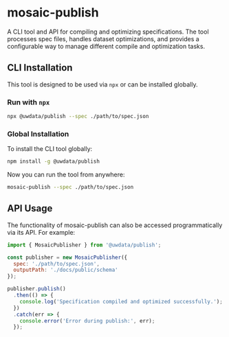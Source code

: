 # mosaic-publish

A CLI tool and API for compiling and optimizing specifications. The tool processes spec files, handles dataset optimizations, and provides a configurable way to manage different compile and optimization tasks.

## CLI Installation

This tool is designed to be used via `npx` or can be installed globally.

### Run with `npx`

```bash
npx @uwdata/publish --spec ./path/to/spec.json
```

### Global Installation

To install the CLI tool globally:

```bash
npm install -g @uwdata/publish
```

Now you can run the tool from anywhere:

```bash
mosaic-publish --spec ./path/to/spec.json
```

## API Usage

The functionality of mosaic-publish can also be accessed programmatically via its API. For example:

```js
import { MosaicPublisher } from '@uwdata/publish';

const publisher = new MosaicPublisher({
  spec: './path/to/spec.json',
  outputPath: './docs/public/schema'
});

publisher.publish()
  .then(() => {
    console.log('Specification compiled and optimized successfully.');
  })
  .catch(err => {
    console.error('Error during publish:', err);
  });
```